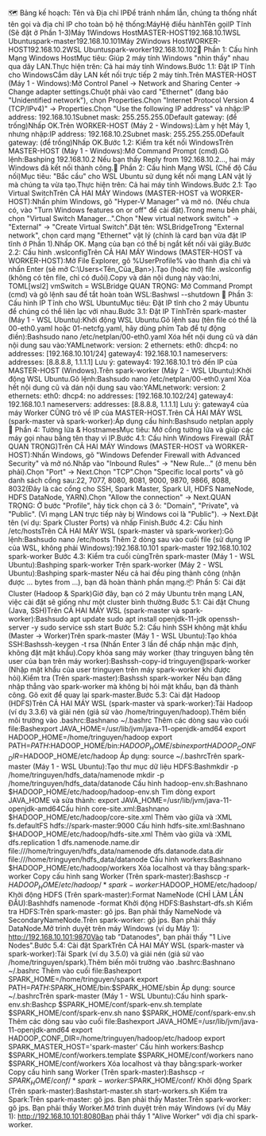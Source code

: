 🗺️ Bảng kế hoạch: Tên và Địa chỉ IPĐể tránh nhầm lẫn, chúng ta thống nhất tên gọi và địa chỉ IP cho toàn bộ hệ thống:MáyHệ điều hànhTên gọiIP Tĩnh (Sẽ đặt ở Phần 1-3)Máy 1Windows HostMASTER-HOST192.168.10.1WSL Ubuntuspark-master192.168.10.101Máy 2Windows HostWORKER-HOST192.168.10.2WSL Ubuntuspark-worker192.168.10.102🚧 Phần 1: Cấu hình Mạng Windows HostMục tiêu: Giúp 2 máy tính Windows "nhìn thấy" nhau qua dây LAN.Thực hiện trên: Cả hai máy tính Windows.Bước 1.1: Đặt IP Tĩnh cho WindowsCắm dây LAN kết nối trực tiếp 2 máy tính.Trên MASTER-HOST (Máy 1 - Windows):Mở Control Panel -> Network and Sharing Center -> Change adapter settings.Chuột phải vào card "Ethernet" (đang báo "Unidentified network"), chọn Properties.Chọn "Internet Protocol Version 4 (TCP/IPv4)" -> Properties.Chọn "Use the following IP address" và nhập:IP address: 192.168.10.1Subnet mask: 255.255.255.0Default gateway: (để trống)Nhấp OK.Trên WORKER-HOST (Máy 2 - Windows):Làm y hệt Máy 1, nhưng nhập:IP address: 192.168.10.2Subnet mask: 255.255.255.0Default gateway: (để trống)Nhấp OK.Bước 1.2: Kiểm tra kết nối WindowsTrên MASTER-HOST (Máy 1 - Windows):Mở Command Prompt (cmd).Gõ lệnh:Bashping 192.168.10.2
Nếu bạn thấy Reply from 192.168.10.2..., hai máy Windows đã kết nối thành công.🚧 Phần 2: Cấu hình Mạng WSL (Chế độ Cầu nối)Mục tiêu: "Bắc cầu" cho WSL Ubuntu sử dụng kết nối mạng LAN vật lý mà chúng ta vừa tạo.Thực hiện trên: Cả hai máy tính Windows.Bước 2.1: Tạo Virtual SwitchTrên CẢ HAI MÁY Windows (MASTER-HOST và WORKER-HOST):Nhấn phím Windows, gõ "Hyper-V Manager" và mở nó. (Nếu chưa có, vào "Turn Windows features on or off" để cài đặt).Trong menu bên phải, chọn "Virtual Switch Manager...".Chọn "New virtual network switch" -> "External" -> "Create Virtual Switch".Đặt tên: WSLBridgeTrong "External network", chọn card mạng "Ethernet" vật lý (chính là card bạn vừa đặt IP tĩnh ở Phần 1).Nhấp OK. Mạng của bạn có thể bị ngắt kết nối vài giây.Bước 2.2: Cấu hình .wslconfigTrên CẢ HAI MÁY Windows (MASTER-HOST và WORKER-HOST):Mở File Explorer, gõ %UserProfile% vào thanh địa chỉ và nhấn Enter (sẽ mở C:\Users\<Tên_Của_Bạn>).Tạo (hoặc mở) file .wslconfig (không có tên file, chỉ có đuôi).Copy và dán nội dung này vào:Ini, TOML[wsl2]
vmSwitch = WSLBridge
QUAN TRỌNG: Mở Command Prompt (cmd) và gõ lệnh sau để tắt hoàn toàn WSL:Bashwsl --shutdown
🚧 Phần 3: Cấu hình IP Tĩnh cho WSL UbuntuMục tiêu: Đặt IP tĩnh cho 2 máy Ubuntu để chúng có thể liên lạc với nhau.Bước 3.1: Đặt IP TĩnhTrên spark-master (Máy 1 - WSL Ubuntu):Khởi động WSL Ubuntu.Gõ lệnh sau (tên file có thể là 00-eth0.yaml hoặc 01-netcfg.yaml, hãy dùng phím Tab để tự động điền):Bashsudo nano /etc/netplan/00-eth0.yaml
Xóa hết nội dung cũ và dán nội dung sau vào:YAMLnetwork:
  version: 2
  ethernets:
    eth0:
      dhcp4: no
      addresses: [192.168.10.101/24]
      gateway4: 192.168.10.1
      nameservers:
        addresses: [8.8.8.8, 1.1.1.1]
Lưu ý: gateway4: 192.168.10.1 trỏ đến IP của MASTER-HOST (Windows).Trên spark-worker (Máy 2 - WSL Ubuntu):Khởi động WSL Ubuntu.Gõ lệnh:Bashsudo nano /etc/netplan/00-eth0.yaml
Xóa hết nội dung cũ và dán nội dung sau vào:YAMLnetwork:
  version: 2
  ethernets:
    eth0:
      dhcp4: no
      addresses: [192.168.10.102/24]
      gateway4: 192.168.10.1
      nameservers:
        addresses: [8.8.8.8, 1.1.1.1]
Lưu ý: gateway4 của máy Worker CŨNG trỏ về IP của MASTER-HOST.Trên CẢ HAI MÁY WSL (spark-master và spark-worker):Áp dụng cấu hình:Bashsudo netplan apply
🚧 Phần 4: Tường lửa & HostnamesMục tiêu: Mở cổng tường lửa và giúp các máy gọi nhau bằng tên thay vì IP.Bước 4.1: Cấu hình Windows Firewall (RẤT QUAN TRỌNG)Trên CẢ HAI MÁY Windows (MASTER-HOST và WORKER-HOST):Nhấn Windows, gõ "Windows Defender Firewall with Advanced Security" và mở nó.Nhấp vào "Inbound Rules" -> "New Rule..." (ở menu bên phải).Chọn "Port" -> Next.Chọn "TCP".Chọn "Specific local ports" và gõ danh sách cổng sau:22, 7077, 8080, 8081, 9000, 9870, 9866, 8088, 8032(Đây là các cổng cho SSH, Spark Master, Spark UI, HDFS NameNode, HDFS DataNode, YARN).Chọn "Allow the connection" -> Next.QUAN TRỌNG: Ở bước "Profile", hãy tick chọn cả 3 ô: "Domain", "Private", và "Public". (Vì mạng LAN trực tiếp này bị Windows coi là "Public"). -> Next.Đặt tên (ví dụ: Spark Cluster Ports) và nhấp Finish.Bước 4.2: Cấu hình /etc/hostsTrên CẢ HAI MÁY WSL (spark-master và spark-worker):Gõ lệnh:Bashsudo nano /etc/hosts
Thêm 2 dòng sau vào cuối file (sử dụng IP của WSL, không phải Windows):192.168.10.101   spark-master
192.168.10.102   spark-worker
Bước 4.3: Kiểm tra cuối cùngTrên spark-master (Máy 1 - WSL Ubuntu):Bashping spark-worker
Trên spark-worker (Máy 2 - WSL Ubuntu):Bashping spark-master
Nếu cả hai đều ping thành công (nhận được ... bytes from ...), bạn đã hoàn thành phần mạng.📦 Phần 5: Cài đặt Cluster (Hadoop & Spark)Giờ đây, bạn có 2 máy Ubuntu trên mạng LAN, việc cài đặt sẽ giống như một cluster bình thường.Bước 5.1: Cài đặt Chung (Java, SSH)Trên CẢ HAI MÁY WSL (spark-master và spark-worker):Bashsudo apt update
sudo apt install openjdk-11-jdk openssh-server -y
sudo service ssh start
Bước 5.2: Cấu hình SSH không mật khẩu (Master -> Worker)Trên spark-master (Máy 1 - WSL Ubuntu):Tạo khóa SSH:Bashssh-keygen -t rsa
(Nhấn Enter 3 lần để chấp nhận mặc định, không đặt mật khẩu).Copy khóa sang máy worker (thay tringuyen bằng tên user của bạn trên máy worker):Bashssh-copy-id tringuyen@spark-worker
(Nhập mật khẩu của user tringuyen trên máy spark-worker khi được hỏi).Kiểm tra (Trên spark-master):Bashssh spark-worker
Nếu bạn đăng nhập thẳng vào spark-worker mà không bị hỏi mật khẩu, bạn đã thành công. Gõ exit để quay lại spark-master.Bước 5.3: Cài đặt Hadoop (HDFS)Trên CẢ HAI MÁY WSL (spark-master và spark-worker):Tải Hadoop (ví dụ 3.3.6) và giải nén (giả sử vào /home/tringuyen/hadoop).Thêm biến môi trường vào .bashrc:Bashnano ~/.bashrc
Thêm các dòng sau vào cuối file:Bashexport JAVA_HOME=/usr/lib/jvm/java-11-openjdk-amd64
export HADOOP_HOME=/home/tringuyen/hadoop
export PATH=$PATH:$HADOOP_HOME/bin:$HADOOP_HOME/sbin
export HADOOP_CONF_DIR=$HADOOP_HOME/etc/hadoop
Áp dụng: source ~/.bashrcTrên spark-master (Máy 1 - WSL Ubuntu):Tạo thư mục dữ liệu HDFS:Bashmkdir -p /home/tringuyen/hdfs_data/namenode
mkdir -p /home/tringuyen/hdfs_data/datanode
Cấu hình hadoop-env.sh:Bashnano $HADOOP_HOME/etc/hadoop/hadoop-env.sh
Tìm dòng export JAVA_HOME và sửa thành: export JAVA_HOME=/usr/lib/jvm/java-11-openjdk-amd64Cấu hình core-site.xml:Bashnano $HADOOP_HOME/etc/hadoop/core-site.xml
Thêm vào giữa <configuration> và </configuration>:XML<property>
    <name>fs.defaultFS</name>
    <value>hdfs://spark-master:9000</value>
</property>
Cấu hình hdfs-site.xml:Bashnano $HADOOP_HOME/etc/hadoop/hdfs-site.xml
Thêm vào giữa <configuration> và </configuration>:XML<property>
    <name>dfs.replication</name>
    <value>1</value>
</property>
<property>
    <name>dfs.namenode.name.dir</name>
    <value>file:///home/tringuyen/hdfs_data/namenode</value>
</property>
<property>
    <name>dfs.datanode.data.dir</name>
    <value>file:///home/tringuyen/hdfs_data/datanode</value>
</property>
Cấu hình workers:Bashnano $HADOOP_HOME/etc/hadoop/workers
Xóa localhost và thay bằng:spark-worker
Copy cấu hình sang Worker (Trên spark-master):Bashscp -r $HADOOP_HOME/etc/hadoop/* spark-worker:$HADOOP_HOME/etc/hadoop/
Khởi động HDFS (Trên spark-master):Format NameNode (CHỈ LÀM LẦN ĐẦU):Bashhdfs namenode -format
Khởi động HDFS:Bashstart-dfs.sh
Kiểm tra HDFS:Trên spark-master: gõ jps. Bạn phải thấy NameNode và SecondaryNameNode.Trên spark-worker: gõ jps. Bạn phải thấy DataNode.Mở trình duyệt trên máy Windows (ví dụ Máy 1): http://192.168.10.101:9870Vào tab "Datanodes", bạn phải thấy "1 Live Nodes".Bước 5.4: Cài đặt SparkTrên CẢ HAI MÁY WSL (spark-master và spark-worker):Tải Spark (ví dụ 3.5.0) và giải nén (giả sử vào /home/tringuyen/spark).Thêm biến môi trường vào .bashrc:Bashnano ~/.bashrc
Thêm vào cuối file:Bashexport SPARK_HOME=/home/tringuyen/spark
export PATH=$PATH:$SPARK_HOME/bin:$SPARK_HOME/sbin
Áp dụng: source ~/.bashrcTrên spark-master (Máy 1 - WSL Ubuntu):Cấu hình spark-env.sh:Bashcp $SPARK_HOME/conf/spark-env.sh.template $SPARK_HOME/conf/spark-env.sh
nano $SPARK_HOME/conf/spark-env.sh
Thêm các dòng sau vào cuối file:Bashexport JAVA_HOME=/usr/lib/jvm/java-11-openjdk-amd64
export HADOOP_CONF_DIR=/home/tringuyen/hadoop/etc/hadoop
export SPARK_MASTER_HOST='spark-master'
Cấu hình workers:Bashcp $SPARK_HOME/conf/workers.template $SPARK_HOME/conf/workers
nano $SPARK_HOME/conf/workers
Xóa localhost và thay bằng:spark-worker
Copy cấu hình sang Worker (Trên spark-master):Bashscp -r $SPARK_HOME/conf/* spark-worker:$SPARK_HOME/conf/
Khởi động Spark (Trên spark-master):Bashstart-master.sh
start-workers.sh
Kiểm tra Spark:Trên spark-master: gõ jps. Bạn phải thấy Master.Trên spark-worker: gõ jps. Bạn phải thấy Worker.Mở trình duyệt trên máy Windows (ví dụ Máy 1): http://192.168.10.101:8080Bạn phải thấy 1 "Alive Worker" với địa chỉ spark-worker.
